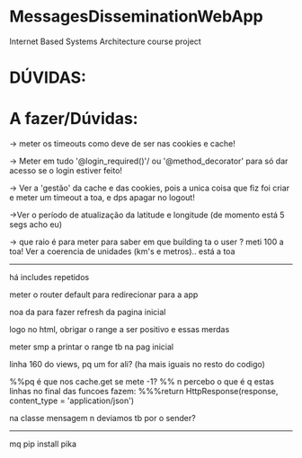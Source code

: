 # MessagesDisseminationWebApp
Internet Based Systems Architecture course project

# DÚVIDAS:





# A fazer/Dúvidas:
-> meter os timeouts como deve de ser nas cookies e cache!

-> Meter em tudo '@login_required()'/ ou '@method_decorator' para só dar acesso se o login estiver feito!

-> Ver a 'gestão' da cache e das cookies, pois a unica coisa que fiz foi criar e meter um timeout a toa, e dps apagar no logout!

->Ver o período de atualização da latitude e longitude (de momento está 5 segs acho eu)

-> que raio é para meter para saber em que building ta o user ? meti 100 a toa! Ver a coerencia de unidades (km's e metros).. está a toa
 

-----------------
há includes repetidos

meter o router default para redirecionar para a app

noa da para fazer refresh da pagina inicial

logo no html, obrigar o range a ser positivo e essas merdas

meter smp a printar o range tb na pag inicial

linha 160 do views, pq um for ali? (ha mais iguais no resto do codigo)

%%pq é que nos cache.get se mete -1?
%% n percebo o que é q estas linhas no final das funcoes fazem: 
     %%%return HttpResponse(response, content_type = 'application/json')

na classe mensagem n deviamos tb por o sender?

-------------------------------
mq
pip install pika
